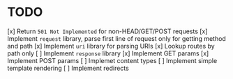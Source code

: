 # TODO

[x] Return `501 Not Implemented` for non-HEAD/GET/POST requests
[x] Implement `request` library, parse first line of request only for getting method and path
[x] Implement `uri` library for parsing URIs
[x] Lookup routes by path only
[ ] Implement `response` library
[x] Implement GET params
[x] Implement POST params
[ ] Implemet content types
[ ] Implement simple template rendering
[ ] Implement redirects

